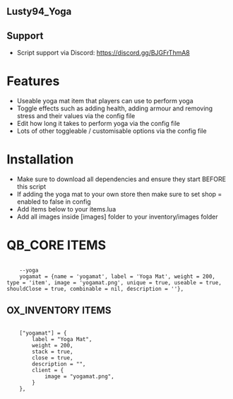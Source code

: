 ## Lusty94_Yoga





## Support

- Script support via Discord: https://discord.gg/BJGFrThmA8





# Features
- Useable yoga mat item that players can use to perform yoga
- Toggle effects such as adding health, adding armour and removing stress and their values via the config file
- Edit how long it takes to perform yoga via the config file
- Lots of other toggleable / customisable options via the config file


# Installation

- Make sure to download all dependencies and ensure they start BEFORE this script
- If adding the yoga mat to your own store then make sure to set shop = enabled to false in config
- Add items below to your items.lua
- Add all images inside [images] folder to your inventory/images folder




# QB_CORE ITEMS

```

    --yoga
    yogamat = {name = 'yogamat', label = 'Yoga Mat', weight = 200, type = 'item', image = 'yogamat.png', unique = true, useable = true, shouldClose = true, combinable = nil, description = ''},

```

## OX_INVENTORY ITEMS

```

    ["yogamat"] = {
		label = "Yoga Mat",
		weight = 200,
		stack = true,
		close = true,
		description = "",
		client = {
			image = "yogamat.png",
		}
	},

```